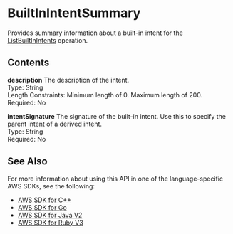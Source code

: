 # BuiltInIntentSummary<a name="API_BuiltInIntentSummary"></a>

Provides summary information about a built\-in intent for the [ListBuiltInIntents](API_ListBuiltInIntents.md) operation\.

## Contents<a name="API_BuiltInIntentSummary_Contents"></a>

 **description**   <a name="lexv2-Type-BuiltInIntentSummary-description"></a>
The description of the intent\.  
Type: String  
Length Constraints: Minimum length of 0\. Maximum length of 200\.  
Required: No

 **intentSignature**   <a name="lexv2-Type-BuiltInIntentSummary-intentSignature"></a>
The signature of the built\-in intent\. Use this to specify the parent intent of a derived intent\.  
Type: String  
Required: No

## See Also<a name="API_BuiltInIntentSummary_SeeAlso"></a>

For more information about using this API in one of the language\-specific AWS SDKs, see the following:
+  [AWS SDK for C\+\+](https://docs.aws.amazon.com/goto/SdkForCpp/models.lex.v2-2020-08-07/BuiltInIntentSummary) 
+  [AWS SDK for Go](https://docs.aws.amazon.com/goto/SdkForGoV1/models.lex.v2-2020-08-07/BuiltInIntentSummary) 
+  [AWS SDK for Java V2](https://docs.aws.amazon.com/goto/SdkForJavaV2/models.lex.v2-2020-08-07/BuiltInIntentSummary) 
+  [AWS SDK for Ruby V3](https://docs.aws.amazon.com/goto/SdkForRubyV3/models.lex.v2-2020-08-07/BuiltInIntentSummary) 